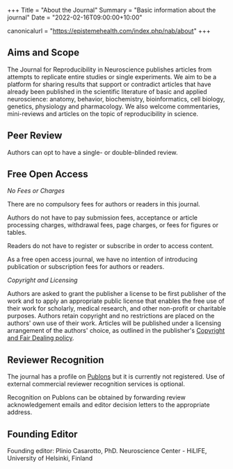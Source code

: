 +++
Title = "About the Journal"
Summary = "Basic information about the journal"
Date = "2022-02-16T09:00:00+10:00"

canonicalurl = "https://epistemehealth.com/index.php/nab/about"
+++

## Aims and Scope

The Journal for Reproducibility in Neuroscience publishes articles from attempts to replicate entire studies or single experiments. We aim to be a platform for sharing results that support or contradict articles that have already been published in the scientific literature of basic and applied neuroscience: anatomy, behavior, biochemistry, bioinformatics, cell biology, genetics, physiology and pharmacology. We also welcome commentaries, mini-reviews and articles on the topic of reproducibility in science.

## Peer Review

Authors can opt to have a single- or double-blinded review.

## Free Open Access

*No Fees or Charges*

There are no compulsory fees for authors or readers in this journal.

Authors do not have to pay submission fees, acceptance or article processing charges, withdrawal fees, page charges, or fees for figures or tables.

Readers do not have to register or subscribe in order to access content.

As a free open access journal, we have no intention of introducing publication or subscription fees for authors or readers.

*Copyright and Licensing*

Authors are asked to grant the publisher a license to be first publisher of the work and to apply an appropriate public license that enables the free use of their work for scholarly, medical research, and other non-profit or charitable purposes. Authors retain copyright and no restrictions are placed on the authors' own use of their work. Articles will be published under a licensing arrangement of the authors' choice, as outlined in the publisher's [Copyright and Fair Dealing policy](https://about.epistemehealth.com/policy/copyright-fair-dealing/).

## Reviewer Recognition

The journal has a profile on [Publons](https://publons.com/journal/801462/journal-for-reproducibility-in-neuroscience/) but it is currently not registered. Use of external commercial reviewer recognition services is optional.

Recognition on Publons can be obtained by forwarding review acknowledgement emails and editor decision letters to the appropriate address.

## Founding Editor

Founding editor: Plinio Casarotto, PhD. Neuroscience Center - HiLIFE, University of Helsinki, Finland